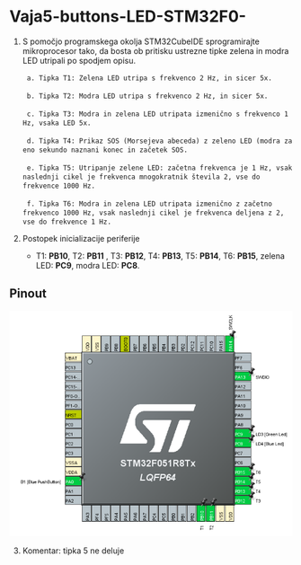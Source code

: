 # Vaja5-buttons-LED-STM32F0-

1. S pomočjo programskega okolja STM32CubeIDE sprogramirajte mikroprocesor tako, da bosta ob pritisku ustrezne tipke zelena in modra LED utripali po spodjem opisu.

        a. Tipka T1: Zelena LED utripa s frekvenco 2 Hz, in sicer 5x.

        b. Tipka T2: Modra LED utripa s frekvenco 2 Hz, in sicer 5x.

        c. Tipka T3: Modra in zelena LED utripata izmenično s frekvenco 1 Hz, vsaka LED 5x.

        d. Tipka T4: Prikaz SOS (Morsejeva abeceda) z zeleno LED (modra za eno sekundo naznani konec in začetek SOS.

        e. Tipka T5: Utripanje zelene LED: začetna frekvenca je 1 Hz, vsak naslednji cikel je frekvenca mnogokratnik števila 2, vse do frekvence 1000 Hz.

        f. Tipka T6: Modra in zelena LED utripata izmenično z začetno frekvenco 1000 Hz, vsak naslednji cikel je frekvenca deljena z 2, vse do frekvence 1 Hz.


2. Postopek inicializacije periferije
   - T1: **PB10**, T2: **PB11** , T3: **PB12**, T4: **PB13**, T5: **PB14**, T6: **PB15**, zelena LED: **PC9**, modra LED: **PC8**.

## Pinout

![pinout](https://raw.githubusercontent.com/TomiHawky/Vaja5-buttons-LED-STM32F0-/main/pinout.png)

3. Komentar: tipka 5 ne deluje
 
